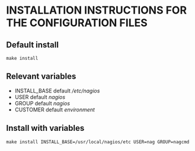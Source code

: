 # INSTALLATION INSTRUCTIONS FOR THE CONFIGURATION FILES

## Default install
`make install`

## Relevant variables
* INSTALL_BASE default */etc/nagios*
* USER default *nagios*
* GROUP default *nagios*
* CUSTOMER default *environment*

## Install with variables
`make install INSTALL_BASE=/usr/local/nagios/etc USER=nag GROUP=nagcmd`
